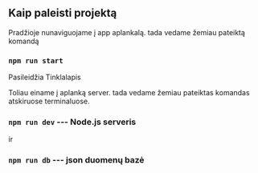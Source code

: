 ## Kaip paleisti projektą

Pradžioje nunaviguojame į app aplankalą. tada vedame žemiau pateiktą komandą

### `npm run start`

Pasileidžia Tinklalapis


Toliau einame į aplanką server. tada vedame žemiau pateiktas komandas atskiruose terminaluose.

### `npm run dev` --- Node.js serveris

ir 

### `npm run db` --- json duomenų bazė
